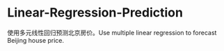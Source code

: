 # Linear-Regression-Prediction
使用多元线性回归预测北京房价。Use multiple linear regression to forecast Beijing house price.
